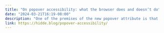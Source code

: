 ```yaml
---
title: "On popover accessibility: what the browser does and doesn’t do"
date: "2024-03-21T16:19-08:00"
description: "One of the premises of the new popover attribute is that it comes with general accessibility considerations “built in”. What does “built in accessibility” actually mean for browsers that support popover?"
link: https://hidde.blog/popover-accessibility/
---
```

